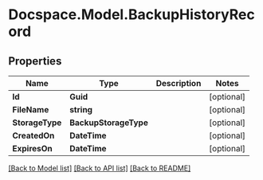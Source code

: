 # Docspace.Model.BackupHistoryRecord

## Properties

Name | Type | Description | Notes
------------ | ------------- | ------------- | -------------
**Id** | **Guid** |  | [optional] 
**FileName** | **string** |  | [optional] 
**StorageType** | **BackupStorageType** |  | [optional] 
**CreatedOn** | **DateTime** |  | [optional] 
**ExpiresOn** | **DateTime** |  | [optional] 

[[Back to Model list]](../README.md#documentation-for-models) [[Back to API list]](../README.md#documentation-for-api-endpoints) [[Back to README]](../README.md)

